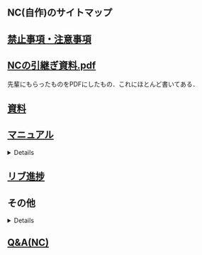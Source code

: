 ## NC(自作)のサイトマップ
## [禁止事項・注意事項](Wiki/注意事項など/NC(自作).md) 

## [NCの引継ぎ資料.pdf](https://github.com/TeamBirdmanTrial/wiki/files/8452513/NC.pdf)

先輩にもらったものをPDFにしたもの．これにほとんど書いてある．

## [資料](/資料%26データ)

## [マニュアル](/使い方)
<details>

[注意事項](/使い方/注意事項.md)  
[使用ソフト](/使い方/使用ソフト.md)  
[CADの編集](/使い方/CADの編集.md)  
[NCデータの実行](/使い方/NCデータの実行.md)  
[Grbl の設定](/使い方/Grblの設定.md)  
[Fusion360の設定](/使い方/Fusion360の設定.md)  
[トラブルと対応](/使い方/トラブルと対応.md)  
</details>

## [リブ進捗](/posts/14)

## その他
<details>

[このNCについて](/posts/5)  
[トラブルと対応](/posts/6)  
[基板について](/posts/21)  
</details>

 ## [Q&A(NC)](/posts/12)

